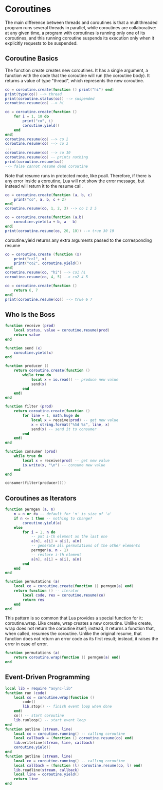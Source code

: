 # Coroutines #

The main difference between threads and coroutines is that a multithreaded program runs several threads in parallel, while coroutines are collaborative: at any given time, a program with coroutines is running only one of its coroutines, and this running coroutine suspends its execution only when it explicitly requests to be suspended.

## Coroutine Basics ##

The function create creates new coroutines. It has a single argument, a function with the code that the coroutine will run (the coroutine body). It returns a value of type "thread", which represents the new coroutine.

```lua
co = coroutine.create(function () print("hi") end)
print(type(co)) --> thread
print(coroutine.status(co)) --> suspended
coroutine.resume(co) --> hi
```

```lua
co = coroutine.create(function ()
    for i = 1, 10 do
        print("co", i)
        coroutine.yield()
    end
end)
coroutine.resume(co) --> co 2
coroutine.resume(co) --> co 3
...
coroutine.resume(co) --> co 10
coroutine.resume(co) -- prints nothing
print(coroutine.resume(co))
--> false cannot resume dead coroutine
```

Note that resume runs in protected mode, like pcall. Therefore, if there is any error inside a coroutine, Lua will not show the error message, but instead will return it to the resume call.

```lua
co = coroutine.create(function (a, b, c)
    print("co", a, b, c + 2)
end)
coroutine.resume(co, 1, 2, 3) --> co 1 2 5

co = coroutine.create(function (a,b)
    coroutine.yield(a + b, a - b)
end)
print(coroutine.resume(co, 20, 10)) --> true 30 10
```

coroutine.yield returns any extra arguments passed to the corresponding resume

```lua
co = coroutine.create (function (x)
    print("co1", x)
    print("co2", coroutine.yield())
end)
coroutine.resume(co, "hi") --> co1 hi
coroutine.resume(co, 4, 5) --> co2 4 5

co = coroutine.create(function ()
    return 6, 7
end)
print(coroutine.resume(co)) --> true 6 7
```

## Who Is the Boss ##

```lua
function receive (prod)
    local status, value = coroutine.resume(prod)
    return value
end

function send (x)
    coroutine.yield(x)
end

function producer ()
    return coroutine.create(function ()
        while true do
            local x = io.read() -- produce new value
            send(x)
        end
    end)
end

function filter (prod)
    return coroutine.create(function ()
        for line = 1, math.huge do
            local x = receive(prod) -- get new value
            x = string.format("%5d %s", line, x)
            send(x) -- send it to consumer
        end
    end)
end

function consumer (prod)
    while true do
        local x = receive(prod) -- get new value
        io.write(x, "\n") -- consume new value
    end
end

consumer(filter(producer()))
```

## Coroutines as Iterators ##

```lua
function permgen (a, n)
    n = n or #a -- default for 'n' is size of 'a'
    if n <= 1 then -- nothing to change?
        coroutine.yield(a)
    else
        for i = 1, n do
            -- put i-th element as the last one
            a[n], a[i] = a[i], a[n]
            -- generate all permutations of the other elements
            permgen(a, n - 1)
            -- restore i-th element
            a[n], a[i] = a[i], a[n]
        end
    end
end

function permutations (a)
    local co = coroutine.create(function () permgen(a) end)
    return function () -- iterator
        local code, res = coroutine.resume(co)
        return res
    end
end
```

This pattern is so common that Lua provides a special function for it: coroutine.wrap. Like create, wrap creates a new coroutine. Unlike create, wrap does not return the coroutine itself; instead, it returns a function that, when called, resumes the coroutine. Unlike the original resume, that function does not return an error code as its first result; instead, it raises the error in case of error.

```lua
function permutations (a)
    return coroutine.wrap(function () permgen(a) end)
end
```

## Event-Driven Programming ##

```lua
local lib = require "async-lib"
function run (code)
    local co = coroutine.wrap(function ()
        code()
        lib.stop() -- finish event loop when done
    end)
    co() -- start coroutine
    lib.runloop() -- start event loop
end
function putline (stream, line)
    local co = coroutine.running() -- calling coroutine
    local callback = (function () coroutine.resume(co) end)
    lib.writeline(stream, line, callback)
    coroutine.yield()
end
function getline (stream, line)
    local co = coroutine.running() -- calling coroutine
    local callback = (function (l) coroutine.resume(co, l) end)
    lib.readline(stream, callback)
    local line = coroutine.yield()
    return line
end
```
